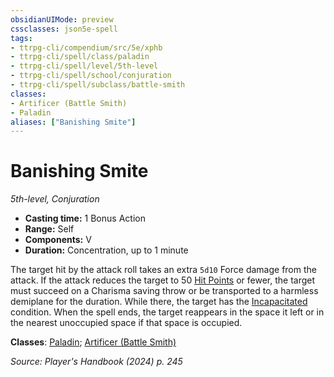 ```yaml
---
obsidianUIMode: preview
cssclasses: json5e-spell
tags:
- ttrpg-cli/compendium/src/5e/xphb
- ttrpg-cli/spell/class/paladin
- ttrpg-cli/spell/level/5th-level
- ttrpg-cli/spell/school/conjuration
- ttrpg-cli/spell/subclass/battle-smith
classes:
- Artificer (Battle Smith)
- Paladin
aliases: ["Banishing Smite"]
---
```

# Banishing Smite
*5th-level, Conjuration*  


- **Casting time:** 1 Bonus Action
- **Range:** Self
- **Components:** V
- **Duration:** Concentration, up to 1 minute

The target hit by the attack roll takes an extra `5d10` Force damage from the attack. If the attack reduces the target to 50 [Hit Points](Misc%20Files/CLI/rules/variant-rules/hit-points-xphb.md) or fewer, the target must succeed on a Charisma saving throw or be transported to a harmless demiplane for the duration. While there, the target has the [Incapacitated](Misc%20Files/CLI/rules/conditions.md#Incapacitated) condition. When the spell ends, the target reappears in the space it left or in the nearest unoccupied space if that space is occupied.

**Classes**: [Paladin](Misc%20Files/CLI/compendium/lists/list-spells-classes-paladin.md); [Artificer (Battle Smith)](Misc%20Files/CLI/compendium/lists/list-spells-classes-artificer-battle-smith-tce.md "subclass=TCE;class=TCE")

*Source: Player's Handbook (2024) p. 245*